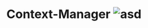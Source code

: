 # Context-Manager ![asd](https://travis-ci.com/onuryartasi/context-manager.svg?token=zpyDYUNhQXWhaS5e4685&branch=master)
